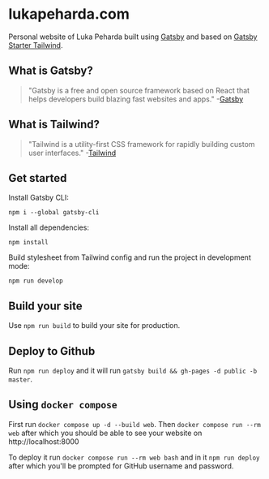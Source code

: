 # lukapeharda.com

Personal website of Luka Peharda built using [Gatsby][1] and based on [Gatsby Starter Tailwind][2].

## What is Gatsby?
>"Gatsby is a free and open source framework based on React that helps developers build blazing fast websites and apps."
-[Gatsby][1]

## What is Tailwind?
>"Tailwind is a utility-first CSS framework for rapidly building custom user interfaces."
-[Tailwind][3]

## Get started

Install Gatsby CLI:

```
npm i --global gatsby-cli
```

Install all dependencies:

```
npm install
```

Build stylesheet from Tailwind config and run the project in development mode:

```
npm run develop
```

## Build your site
Use `npm run build` to build your site for production.

## Deploy to Github
Run `npm run deploy` and it will run `gatsby build && gh-pages -d public -b master`.

[1]: https://www.gatsbyjs.org/
[2]: https://github.com/oddstronaut/gatsby-starter-tailwind
[3]: https://tailwindcss.com

## Using `docker compose`

First run `docker compose up -d --build web`.
Then `docker compose run --rm web` after which you should be able to see your website on http://localhost:8000

To deploy it run `docker compose run --rm web bash` and in it `npm run deploy` after which you'll be prompted for GitHub username and password.
